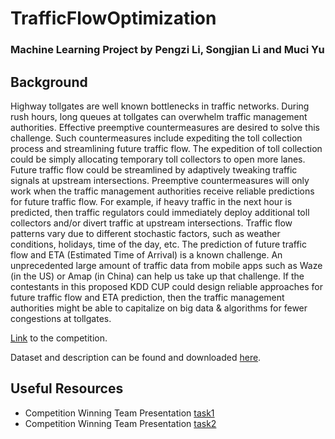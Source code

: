 # TrafficFlowOptimization
### Machine Learning Project by Pengzi Li, Songjian Li and Muci Yu
## Background
Highway tollgates are well known bottlenecks in traffic networks.  During rush hours, long queues at tollgates can overwhelm traffic management authorities.   Effective preemptive countermeasures are desired to solve this challenge.  Such countermeasures include expediting the toll collection process and streamlining future traffic flow.  The expedition of toll collection could be simply allocating temporary toll collectors to open more lanes.  Future traffic flow could be streamlined by adaptively tweaking traffic signals at upstream intersections.  Preemptive countermeasures will only work when the traffic management authorities receive reliable predictions for future traffic flow.  For example, if heavy traffic in the next hour is predicted, then traffic regulators could immediately deploy additional toll collectors and/or divert traffic at upstream intersections.
Traffic flow patterns vary due to different stochastic factors, such as weather conditions, holidays, time of the day, etc.  The prediction of future traffic flow and ETA (Estimated Time of Arrival) is a known challenge.  An unprecedented large amount of traffic data from mobile apps such as Waze (in the US) or Amap (in China) can help us take up that challenge.  If the contestants in this proposed KDD CUP could design reliable approaches for future traffic flow and ETA prediction, then the traffic management authorities might be able to capitalize on big data & algorithms for fewer congestions at tollgates.  

[Link](https://tianchi.aliyun.com/competition/entrance/231597/information) to the competition.

Dataset and description can be found and downloaded [here](https://tianchi.aliyun.com/dataset/dataDetail?dataId=60).

## Useful Resources

- Competition Winning Team Presentation [task1](https://tianchi.aliyun.com/forum/postDetail?spm=5176.12586969.1002.6.6c0a4371fc8zmg&postId=2445)
- Competition Winning Team Presentation [task2](https://tianchi.aliyun.com/forum/postDetail?spm=5176.12586969.1002.3.6c0a4371fc8zmg&postId=2447)
